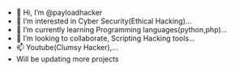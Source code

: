 - 👋 Hi, I’m @payloadhacker
- 👀 I’m interested in Cyber Security(Ethical Hacking)...
- 🌱 I’m currently learning Programming languages(python,php)...
- 💞️ I’m looking to collaborate, Scripting Hacking tools...
- 📫 Youtube(Clumsy Hacker),...
- Will be updating more projects

<!---
payloadhacker/payloadhacker is a ✨ special ✨ repository because its `README.md` (this file) appears on your GitHub profile.
You can click the Preview link to take a look at your changes.
--->
